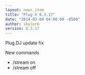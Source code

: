 ```yaml
---
layout: news_item
title: "Plug X 0.3.17"
date: "2014-03-04 04:00:00 -0500"
author: skylerb
version: 0.3.17
---
```


Plug.DJ update fix

New commands
- /stream on
- /stream off